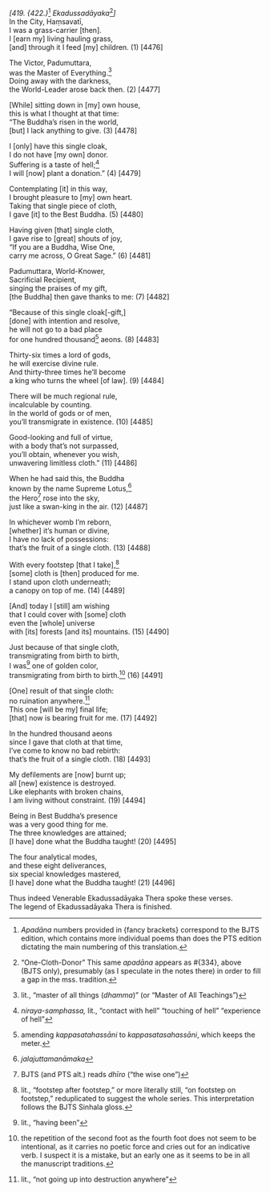 *\[419. {422.}*[^1] *Ekadussadāyaka*[^2]*\]*  
In the City, Haṃsavatī,  
I was a grass-carrier \[then\].  
I \[earn my\] living hauling grass,  
\[and\] through it I feed \[my\] children. (1) \[4476\]

The Victor, Padumuttara,  
was the Master of Everything.[^3]  
Doing away with the darkness,  
the World-Leader arose back then. (2) \[4477\]

\[While\] sitting down in \[my\] own house,  
this is what I thought at that time:  
“The Buddha’s risen in the world,  
\[but\] I lack anything to give. (3) \[4478\]

I \[only\] have this single cloak,  
I do not have \[my own\] donor.  
Suffering is a taste of hell;[^4]  
I will \[now\] plant a donation.” (4) \[4479\]

Contemplating \[it\] in this way,  
I brought pleasure to \[my\] own heart.  
Taking that single piece of cloth,  
I gave \[it\] to the Best Buddha. (5) \[4480\]

Having given \[that\] single cloth,  
I gave rise to \[great\] shouts of joy,  
“If you are a Buddha, Wise One,  
carry me across, O Great Sage.” (6) \[4481\]

Padumuttara, World-Knower,  
Sacrificial Recipient,  
singing the praises of my gift,  
\[the Buddha\] then gave thanks to me: (7) \[4482\]

“Because of this single cloak\[-gift,\]  
\[done\] with intention and resolve,  
he will not go to a bad place  
for one hundred thousand[^5] aeons. (8) \[4483\]

Thirty-six times a lord of gods,  
he will exercise divine rule.  
And thirty-three times he’ll become  
a king who turns the wheel \[of law\]. (9) \[4484\]

There will be much regional rule,  
incalculable by counting.  
In the world of gods or of men,  
you’ll transmigrate in existence. (10) \[4485\]

Good-looking and full of virtue,  
with a body that’s not surpassed,  
you’ll obtain, whenever you wish,  
unwavering limitless cloth.” (11) \[4486\]

When he had said this, the Buddha  
known by the name Supreme Lotus,[^6]  
the Hero[^7] rose into the sky,  
just like a swan-king in the air. (12) \[4487\]

In whichever womb I’m reborn,  
\[whether\] it’s human or divine,  
I have no lack of possessions:  
that’s the fruit of a single cloth. (13) \[4488\]

With every footstep \[that I take\],[^8]  
\[some\] cloth is \[then\] produced for me.  
I stand upon cloth underneath;  
a canopy on top of me. (14) \[4489\]

\[And\] today I \[still\] am wishing  
that I could cover with \[some\] cloth  
even the \[whole\] universe  
with \[its\] forests \[and its\] mountains. (15) \[4490\]

Just because of that single cloth,  
transmigrating from birth to birth,  
I was[^9] one of golden color,  
transmigrating from birth to birth.[^10] (16) \[4491\]

\[One\] result of that single cloth:  
no ruination anywhere.[^11]  
This one \[will be my\] final life;  
\[that\] now is bearing fruit for me. (17) \[4492\]

In the hundred thousand aeons  
since I gave that cloth at that time,  
I’ve come to know no bad rebirth:  
that’s the fruit of a single cloth. (18) \[4493\]

My defilements are \[now\] burnt up;  
all \[new\] existence is destroyed.  
Like elephants with broken chains,  
I am living without constraint. (19) \[4494\]

Being in Best Buddha’s presence  
was a very good thing for me.  
The three knowledges are attained;  
\[I have\] done what the Buddha taught! (20) \[4495\]

The four analytical modes,  
and these eight deliverances,  
six special knowledges mastered,  
\[I have\] done what the Buddha taught! (21) \[4496\]

Thus indeed Venerable Ekadussadāyaka Thera spoke these verses.  
The legend of Ekadussadāyaka Thera is finished.

[^1]: *Apadāna* numbers provided in {fancy brackets} correspond to the
    BJTS edition, which contains more individual poems than does the PTS
    edition dictating the main numbering of this translation.

[^2]: “One-Cloth-Donor” This same *apadāna* appears as \#{334}, above
    (BJTS only), presumably (as I speculate in the notes there) in order
    to fill a gap in the mss. tradition.

[^3]: lit., “master of all things (*dhamma*)” (or “Master of All
    Teachings”)

[^4]: *niraya-samphassa,* lit., “contact with hell” “touching of hell”
    “experience of hell”

[^5]: amending *kappasatahassāni* to *kappasatasahassāni*, which keeps
    the meter.

[^6]: *jalajuttamanāmaka*

[^7]: BJTS (and PTS alt.) reads *dhīro* (“the wise one”)

[^8]: lit., “footstep after footstep,” or more literally still, “on
    footstep on footstep,” reduplicated to suggest the whole series.
    This interpretation follows the BJTS Sinhala gloss.

[^9]: lit., “having been”

[^10]: the repetition of the second foot as the fourth foot does not
    seem to be intentional, as it carries no poetic force and cries out
    for an indicative verb. I suspect it is a mistake, but an early one
    as it seems to be in all the manuscript traditions.

[^11]: lit., “not going up into destruction anywhere”

